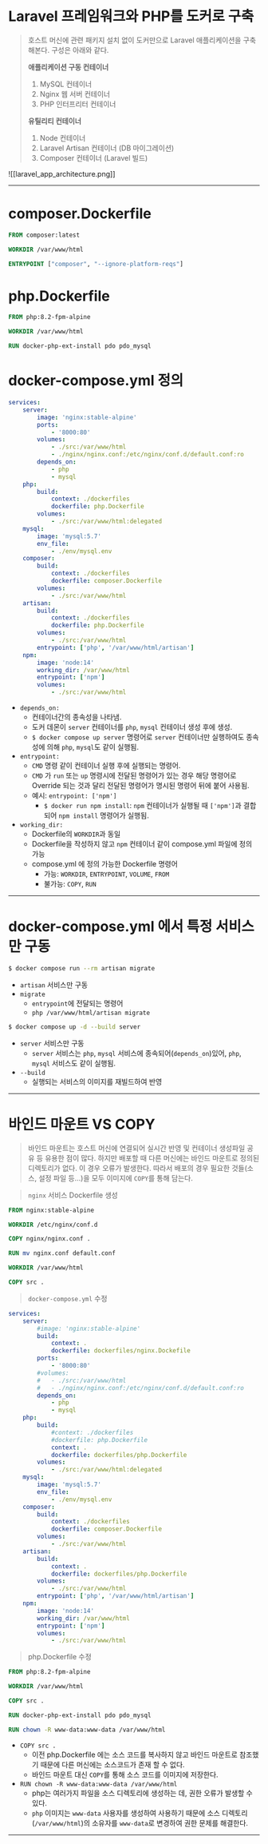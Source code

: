 # Laravel 프레임워크와 PHP를 도커로 구축

>호스트 머신에 관련 패키지 설치 없이 도커만으로 Laravel 애플리케이션을 구축해본다.
>구성은 아래와 같다.
>
>**애플리케이션 구동 컨테이너**
>1. MySQL 컨테이너
>2. Nginx 웹 서버 컨테이너
>3. PHP 인터프리터 컨테이너
>
>**유틸리티 컨테이너**
>1. Node 컨테이너
>2. Laravel Artisan 컨테이너 (DB 마이그레이션)
>3. Composer 컨테이너 (Laravel 빌드)

![[laravel_app_architecture.png]]

---
# composer.Dockerfile

```dockerfile
FROM composer:latest

WORKDIR /var/www/html

ENTRYPOINT ["composer", "--ignore-platform-reqs"]
```

# php.Dockerfile

```dockerfile
FROM php:8.2-fpm-alpine

WORKDIR /var/www/html

RUN docker-php-ext-install pdo pdo_mysql
```

# docker-compose.yml 정의

```yaml
services:
	server:
		image: 'nginx:stable-alpine'
		ports:
			- '8000:80'
		volumes:
			- ./src:/var/www/html
			- ./nginx/nginx.conf:/etc/nginx/conf.d/default.conf:ro
		depends_on:
			- php
			- mysql
	php:
		build:
			context: ./dockerfiles
			dockerfile: php.Dockerfile
		volumes:
			- ./src:/var/www/html:delegated
	mysql:
		image: 'mysql:5.7'
		env_file:
			- ./env/mysql.env
	composer:
		build:
			context: ./dockerfiles
			dockerfile: composer.Dockerfile
		volumes:
			- ./src:/var/www/html
	artisan:
		build:
			context: ./dockerfiles
			dockerfile: php.Dockerfile
		volumes:
			- ./src:/var/www/html
		entrypoint: ['php', '/var/www/html/artisan']
	npm:
		image: 'node:14'
		working_dir: /var/www/html
		entrypoint: ['npm']
		volumes:
			- ./src:/var/www/html
```
- `depends_on:`
	- 컨테이너간의 종속성을 나타냄.
	- 도커 데몬이 `server` 컨테이너를 `php`, `mysql` 컨테이너 생성 후에 생성.
	- `$ docker compose up server` 명령어로 `server` 컨테이너만 실행하여도 종속성에 의해 `php`, `mysql`도 같이 실행됨.
- `entrypoint:`
	- `CMD` 명령 같이 컨테이너 실행 후에 실행되는 명령어.
	- `CMD` 가 `run` 또는 `up` 명령시에 전달된 명령어가 있는 경우 해당 명령어로 Override 되는 것과 달리 전달된 명령어가 명시된 명령어 뒤에 붙어 사용됨.
	- 예시: `entrypoint: ['npm']`
		- `$ docker run npm install`: `npm` 컨테이너가 실행될 때 `['npm']`과 결합되어 `npm install` 명령어가 실행됨.
- `working_dir:`
	- Dockerfile의 `WORKDIR`과 동일
	- Dockerfile을 작성하지 않고 `npm` 컨테이너 같이 compose.yml 파일에 정의 가능
	- compose.yml 에 정의 가능한 Dockerfile 명령어
		- 가능: `WORKDIR`, `ENTRYPOINT`, `VOLUME`, `FROM`
		- 불가능: `COPY`, `RUN`

---
# docker-compose.yml 에서 특정 서비스만 구동

```bash
$ docker compose run --rm artisan migrate
```
- `artisan` 서비스만 구동
- `migrate`
	- `entrypoint`에 전달되는 명령어
	- `php /var/www/html/artisan migrate`

```bash
$ docker compose up -d --build server
```
- `server` 서비스만 구동
	- `server` 서비스는 `php`, `mysql` 서비스에 종속되어(`depends_on`)있어, `php`, `mysql` 서비스도 같이 실행됨.
- `--build`
	- 실행되는 서비스의 이미지를 재빌드하여 반영

---
# 바인드 마운트 VS COPY

>바인드 마운트는 호스트 머신에 연결되어 실시간 반영 및 컨테이너 생성파일 공유 등 유용한 점이 많다. 하지만 배포할 때 다른 머신에는 바인드 마운트로 정의된 디렉토리가 없다. 이 경우 오류가 발생한다.
>따라서 배포의 경우 필요한 것들(소스, 설정 파일 등...)을 모두 이미지에 `COPY`를 통해 담는다.

>`nginx` 서비스 Dockerfile 생성

```dockerfile
FROM nginx:stable-alpine

WORKDIR /etc/nginx/conf.d

COPY nginx/nginx.conf .

RUN mv nginx.conf default.conf

WORKDIR /var/www/html

COPY src .
```

>`docker-compose.yml` 수정
```yaml
services:
	server:
		#image: 'nginx:stable-alpine'
		build:
			context: .
			dockerfile: dockerfiles/nginx.Dockefile
		ports:
			- '8000:80'
		#volumes:
		#	- ./src:/var/www/html
		#	- ./nginx/nginx.conf:/etc/nginx/conf.d/default.conf:ro
		depends_on:
			- php
			- mysql
	php:
		build:
			#context: ./dockerfiles
			#dockerfile: php.Dockerfile
			context: .
			dockerfile: dockerfiles/php.Dockerfile
		volumes:
			- ./src:/var/www/html:delegated
	mysql:
		image: 'mysql:5.7'
		env_file:
			- ./env/mysql.env
	composer:
		build:
			context: ./dockerfiles
			dockerfile: composer.Dockerfile
		volumes:
			- ./src:/var/www/html
	artisan:
		build:
			context: .
			dockerfile: dockerfiles/php.Dockerfile
		volumes:
			- ./src:/var/www/html
		entrypoint: ['php', '/var/www/html/artisan']
	npm:
		image: 'node:14'
		working_dir: /var/www/html
		entrypoint: ['npm']
		volumes:
			- ./src:/var/www/html
```

>php.Dockerfile 수정

```dockerfile
FROM php:8.2-fpm-alpine

WORKDIR /var/www/html

COPY src .

RUN docker-php-ext-install pdo pdo_mysql

RUN chown -R www-data:www-data /var/www/html
```
- `COPY src .`
	- 이전 php.Dockerfile 에는 소스 코드를 복사하지 않고 바인드 마운트로 참조했기 때문에 다른 머신에는 소스코드가 존재 할 수 없다.
	- 바인드 마운트 대신 `COPY`를 통해 소스 코드를 이미지에 저장한다.
- `RUN chown -R www-data:www-data /var/www/html`
	- php는 여러가지 파일을 소스 디렉토리에 생성하는 데, 권한 오류가 발생할 수 있다.
	- `php` 이미지는 `www-data` 사용자를 생성하여 사용하기 때문에 소스 디렉토리(`/var/www/html`)의 소유자를 `www-data`로 변경하여 권한 문제를 해결한다.

---
